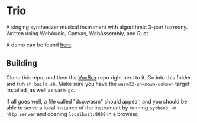 # Trio
A singing synthesizer musical instrument with algorithmic
3-part harmony. Written using WebAudio, Canvas, WebAssembly,
and Rust.

A demo can be found [here](https://pbat.ch/recurse/demos/trio).

## Building

Clone this repo, and then the [VoxBox](https://github.com/PaulBatchelor/VoxBox)
repo right next to it. Go into this folder and run `sh build.sh`.
Make sure you have the `wasm32-unknown-unkown` target installed,
as well as `wasm-gc`.

If all goes well, a file called "dsp.wasm" should appear,
and you should be able to serve a local instance
of the instrument by running `python3 -m http.server` and
opening `localhost:8000` in a browser.

